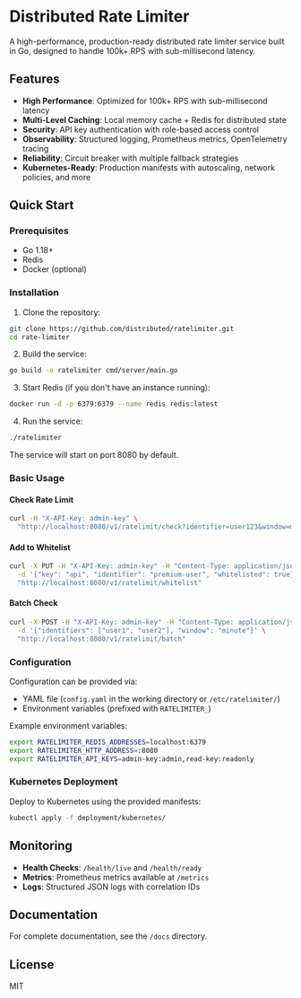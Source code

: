 # Distributed Rate Limiter

A high-performance, production-ready distributed rate limiter service built in Go, designed to handle 100k+ RPS with sub-millisecond latency.

## Features

- **High Performance**: Optimized for 100k+ RPS with sub-millisecond latency
- **Multi-Level Caching**: Local memory cache + Redis for distributed state
- **Security**: API key authentication with role-based access control
- **Observability**: Structured logging, Prometheus metrics, OpenTelemetry tracing
- **Reliability**: Circuit breaker with multiple fallback strategies
- **Kubernetes-Ready**: Production manifests with autoscaling, network policies, and more

## Quick Start

### Prerequisites

- Go 1.18+
- Redis
- Docker (optional)

### Installation

1. Clone the repository:

```bash
git clone https://github.com/distributed/ratelimiter.git
cd rate-limiter
```

2. Build the service:

```bash
go build -o ratelimiter cmd/server/main.go
```

3. Start Redis (if you don't have an instance running):

```bash
docker run -d -p 6379:6379 --name redis redis:latest
```

4. Run the service:

```bash
./ratelimiter
```

The service will start on port 8080 by default.

### Basic Usage

#### Check Rate Limit

```bash
curl -H "X-API-Key: admin-key" \
  "http://localhost:8080/v1/ratelimit/check?identifier=user123&window=minute"
```

#### Add to Whitelist

```bash
curl -X PUT -H "X-API-Key: admin-key" -H "Content-Type: application/json" \
  -d '{"key": "api", "identifier": "premium-user", "whitelisted": true}' \
  "http://localhost:8080/v1/ratelimit/whitelist"
```

#### Batch Check

```bash
curl -X POST -H "X-API-Key: admin-key" -H "Content-Type: application/json" \
  -d '{"identifiers": ["user1", "user2"], "window": "minute"}' \
  "http://localhost:8080/v1/ratelimit/batch"
```

### Configuration

Configuration can be provided via:

- YAML file (`config.yaml` in the working directory or `/etc/ratelimiter/`)
- Environment variables (prefixed with `RATELIMITER_`)

Example environment variables:

```bash
export RATELIMITER_REDIS_ADDRESSES=localhost:6379
export RATELIMITER_HTTP_ADDRESS=:8080
export RATELIMITER_API_KEYS=admin-key:admin,read-key:readonly
```

### Kubernetes Deployment

Deploy to Kubernetes using the provided manifests:

```bash
kubectl apply -f deployment/kubernetes/
```

## Monitoring

- **Health Checks**: `/health/live` and `/health/ready`
- **Metrics**: Prometheus metrics available at `/metrics`
- **Logs**: Structured JSON logs with correlation IDs

## Documentation

For complete documentation, see the `/docs` directory.

## License

MIT 